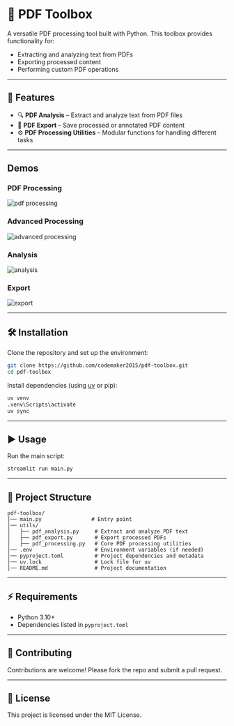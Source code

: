 # 📄 PDF Toolbox  

A versatile PDF processing tool built with Python. This toolbox provides functionality for:  
- Extracting and analyzing text from PDFs  
- Exporting processed content  
- Performing custom PDF operations  

---

## 🚀 Features
- 🔍 **PDF Analysis** – Extract and analyze text from PDF files  
- 📑 **PDF Export** – Save processed or annotated PDF content  
- ⚙️ **PDF Processing Utilities** – Modular functions for handling different tasks  

---

## Demos

### PDF Processing
![pdf processing](demos/pdf_processing_demo.gif)

### Advanced Processing
![advanced processing](demos/advanced_processing.gif)

### Analysis
![analysis](demos/analysis.gif)

### Export
![export](demos/export.gif)

---

## 🛠️ Installation  

Clone the repository and set up the environment:  

```bash
git clone https://github.com/codemaker2015/pdf-toolbox.git
cd pdf-toolbox
```

Install dependencies (using [uv](https://github.com/astral-sh/uv) or pip):  

```bash
uv venv
.venv\Scripts\activate
uv sync
```

---

## ▶️ Usage  

Run the main script:  

```bash
streamlit run main.py
```

---

## 📂 Project Structure  

```
pdf-toolbox/
│── main.py                # Entry point
│── utils/
│   ├── pdf_analysis.py     # Extract and analyze PDF text
│   ├── pdf_export.py       # Export processed PDFs
│   ├── pdf_processing.py   # Core PDF processing utilities
│── .env                    # Environment variables (if needed)
│── pyproject.toml          # Project dependencies and metadata
│── uv.lock                 # Lock file for uv
│── README.md               # Project documentation
```

---

## ⚡ Requirements  
- Python 3.10+  
- Dependencies listed in `pyproject.toml`  

---

## 🤝 Contributing  
Contributions are welcome! Please fork the repo and submit a pull request.  

---

## 📜 License  
This project is licensed under the MIT License.  